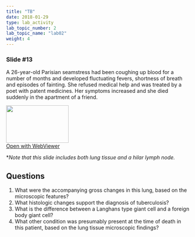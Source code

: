 ```yaml
---
title: "TB"
date: 2018-01-29
type: lab_activity
lab_topic_number: 2
lab_topic_name: "lab02"
weight: 4
---
```

<div class="entrybody">
<h3>Slide #13</h3>

<p>A 26-year-old Parisian seamstress had been coughing up blood for a number of months and developed fluctuating fevers, shortness of breath and episodes of fainting. She refused medical help and was treated by a poet with patent medicines. Her symptoms increased and she died suddenly in the apartment of a friend.</p>

<div class="thumbnail"><a href="http://virtualslides.cumc.columbia.edu/Lung%20Path%2004.svs/view.apml?" target="_blank"><img alt="" src="http://pathologylab.ccnmtl.columbia.edu/assets/images/slide_lungpath04.jpg" width="170" height="102" class="mt-image-left"></a><br><a href="http://virtualslides.cumc.columbia.edu/Lung%20Path%2004.svs/view.apml?" target="_blank">Open with WebViewer</a></div>

<p>*<i>Note that this slide includes both lung tissue and a hilar lymph node.</i><br clear="all"></p>

<h2>Questions</h2>


<ol>
<li>What were the accompanying gross changes in this lung, based on the microscopic features?</li>
<li>What histologic changes support the diagnosis of tuberculosis?</li>
<li>What is the difference between a Langhans type giant cell and a foreign body giant cell?</li>
<li>What other condition was presumably present at the time of death in this patient, based on the lung tissue microscopic findings?</li>
</ol>


						
</div>
